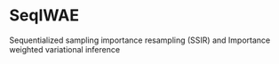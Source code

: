 # SeqIWAE
Sequentialized sampling importance resampling (SSIR) and Importance weighted variational inference 
